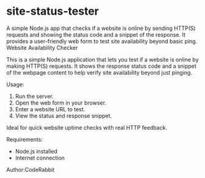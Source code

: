# site-status-tester
A simple Node.js app that checks if a website is online by sending HTTP(S) requests and showing the status code and a snippet of the response. It provides a user-friendly web form to test site availability beyond basic ping.
Website Availability Checker

This is a simple Node.js application that lets you test if a website is online by making HTTP(S) requests. It shows the response status code and a snippet of the webpage content to help verify site availability beyond just pinging.

Usage:
1. Run the server.
2. Open the web form in your browser.
3. Enter a website URL to test.
4. View the status and response snippet.

Ideal for quick website uptime checks with real HTTP feedback.

Requirements:
- Node.js installed
- Internet connection

Author:CodeRabbit
